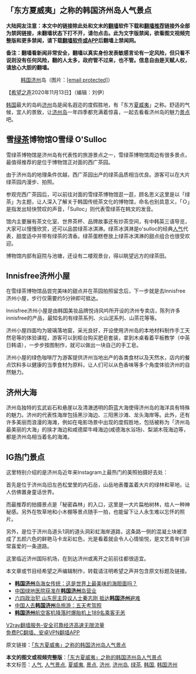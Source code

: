 <h2>「东方夏威夷」之称的韩国济州岛人气景点</h2> <p class="notice"><b>大陆网友注意：本文中的链接除此处和文末的<a href="https://github.com/bannedbook/fanqiang" >翻墙</a>软件下载和<a href="https://github.com/killgcd/justmysocks/blob/master/README.md">翻墙推荐</a>链接外全部为禁网链接，未翻墙状态下打不开，请勿点击。此为文字版禁闻，欲看图文视频完整版和更多禁闻，请下载<a href="https://github.com/bannedbook/fanqiang">翻墙软件或APP</a>后翻墙上禁闻网。</p><p>备注：翻墙看新闻非常安全，翻墙以真实身份发表敏感言论有一定风险，但只看不说则没有任何风险，翻的人太多，政府管不过来，也不管。信息自由是天赋人权，请放心大胆的翻墙。</b></p>  <div class="entry"> <figure><figcaption><a href="https://www.bannedbook.org/bnews/tag/%E9%9F%A9%E5%9B%BD%E6%B5%8E%E5%B7%9E/" class="st_tag internal_tag" rel="tag" title="标签 韩国济州 下的日志">韩国济州</a>岛（图片：<a href="/cdn-cgi/l/email-protection" data-cfemail="bafcdbd9dfd8d5d5d1fad8d3dd8fd9d2d3d4dfc9df94ccd3c9d3ced1d5c8dfdb">[email&#160;protected]</a>）</figcaption></figure> <p>【<span class='wp_keywordlink_affiliate'><a href="https://www.soundofhope.org" title="希望之声" target="_blank">希望之声</a></span>2020年11月13日】（编辑：刘伊）</p> <p><a href="https://www.bannedbook.org/bnews/tag/%e9%9f%a9%e5%9b%bd/" class="st_tag internal_tag" rel="tag" title="标签 韩国 下的日志">韩国</a>最大的岛屿<a href="https://www.bannedbook.org/bnews/tag/%E6%B5%8E%E5%B7%9E/" class="st_tag internal_tag" rel="tag" title="标签 济州 下的日志">济州</a>岛是闻名遐迩的度假胜地，有「东方<a href="https://www.bannedbook.org/bnews/tag/%e5%a4%8f%e5%a8%81%e5%a4%b7/" class="st_tag internal_tag" rel="tag" title="标签 夏威夷 下的日志">夏威夷</a>」之称。舒适的气候，宜人的景致，让<a href="https://www.bannedbook.org/bnews/tag/%E6%B5%8E%E5%B7%9E%E5%B2%9B/" class="st_tag internal_tag" rel="tag" title="标签 济州岛 下的日志">济州岛</a>一年四季都充满着惊喜，一起去看看济州岛的魅力<a href="https://www.bannedbook.org/bnews/tag/%E6%99%AF%E7%82%B9/" class="st_tag internal_tag" rel="tag" title="标签 景点 下的日志">景点</a>吧。</p> <h2>雪<a href="https://www.bannedbook.org/bnews/tag/%E7%BB%BF%E8%8C%B6/" class="st_tag internal_tag" rel="tag" title="标签 绿茶 下的日志">绿茶</a>博物馆O雪绿 O&#x27;Sulloc</h2> <p>雪绿茶博物馆是济州岛有代表性的旅游景点之一，雪绿茶博物馆周边有很多景点，最值得推荐的是位于博物馆正对面的西广茶园。</p> <p>由于济州岛的地理条件优越，西广茶园出产的绿茶品质相当优良。游客可以在大片绿茶园内漫步、拍照。</p> <p></p> <p>参观完西广茶园后，可以前往对面的雪绿茶博物馆逛一逛，顾名思义这里是以「绿茶」为主题，让人深入了解关于韩国传统茶文化的博物馆，命名也别具意义，「Ｏ」是指发出轻快赞叹的声音，「Sulloc」则代表雪绿茶在韩文的发音。</p> <p></p>  <p>馆内主要展有茶文化室、世界茶杯、品牌故事还有炒茶空间，有中韩英三语导览，大家可以慢慢欣赏，还可以品尝绿茶冰淇淋。绿茶冰淇淋是o&#x27;sulloc的经典<a href="https://www.bannedbook.org/bnews/tag/%E4%BA%BA%E6%B0%94/" class="st_tag internal_tag" rel="tag" title="标签 人气 下的日志">人气</a>代表，甜度适中并带有绿茶的清香。绿茶蛋糕卷放上绿茶冰淇淋的甜点组合也很受欢迎。</p> <p></p> <p>博物馆内部有庭院与池塘，还设有二楼观景台，得以眺望远方的绿茶田。</p> <h2>Innisfree济州小屋</h2> <p>在雪绿茶博物馆品尝完美味的甜点并在茶园拍照留念后，下一步就是去Innisfree济州小屋，步行仅需要约5分钟即可抵达。</p> <p></p> <p>Innisfree济州小屋是由韩国美妆品牌悦诗风吟所开设的济州专卖店，陈列许多innisfree的产品，最知名的有绿茶系列、火山泥系列、山茶花等等。</p> <p>济州小屋四面均为玻璃落地窗，采光良好，开设使用济州岛的本地材料制作手工天然皂等的体验课程，游客可以到柜台购买肥皂套装，拿到木桌看着平板教学（中英日韩语），一步步按图制作，就可以做出一块自己的手工皂。</p>  <p></p> <p>济州小屋的绿色咖啡厅为游客提供济州当地出产的各类食材以及天然水，店内的餐点饮料多以健康的当季食材为原料，让人们可以从色香味等多个角度体验济州的自然魅力。</p> <h2>济州大海</h2> <p>济州岛独特的玄武岩石和悬崖以及清澈透明的蔚蓝大海使得济州岛的海洋具有特殊的魅力。济州的代表性海岸包括黑沙海边、三阳黑沙滩、龙头海岸等。此外，还有许多美丽而浪漫的海滩，例如在电影场景中出现的度假胜地，包括被称为「济州岛最美丽的大海」的挟才海边和咸德犀牛峰海边(咸德海水浴场)、梨湖木筏海边等，都是济州岛相当着名的海滩。</p> <p></p> <h2>IG热门景点</h2> <p>这里特别介绍的是济州岛近年来Instagram上最热门的美照拍摄好去处：</p> <p>首先是位于济州岛旧左邑松堂里的内石岳，山岳地表覆盖着大片的绿林和草地，让人仿佛置身童话世界。</p> <p></p>  <p>而最推荐的拍摄景点是「秘密森林」的入口，这里是一大片扁柏树林，给人一种神秘感。另外在牧草地和小木棚等景点随手一拍，也能留下让人永生难以忘怀的照片。</p> <p></p> <p>另外，是位于济州岛道头1洞的道头洞彩虹海岸道路，这条路一侧的混凝土块被漆成了五颜六色的鲜艳马卡龙彩虹色，光是看着就会令人心情愉悦，是文艺青年们非常喜爱的一条道路。</p> <p></p> <p>这里临近济州国际机场，在到达济州或离开之前前往都很适宜。</p> <p>本文章或节目经希望之声编辑制作，转载请注明希望之声并包含原文标题及链接。</p> <ul class='op-related-articles' title='相关阅读'> <li><a href='https://www.bannedbook.org/bnews/lifebaike/20191114/1222749.html' target='_blank'><b>韩国济州</b>岛海女传统：这是世界上最美味的海胆面吗？</a></li> <li><a href='https://www.bannedbook.org/bnews/ssgc/20181206/1042683.html' target='_blank'>中国绿地医院获准在<b>韩国济州</b>岛营业</a></li> <li><a href='https://www.bannedbook.org/bnews/cbnews/20181111/1029640.html' target='_blank'>六四政治犯 山东民主异议人士秦志刚 抵达<b>韩国济州</b>避难</a></li> <li><a href='https://www.bannedbook.org/bnews/cnnews/20181016/1013999.html' target='_blank'>中国人去<b>韩国济州</b>岛旅游：五天考驾照</a></li> <li><a href='https://www.bannedbook.org/bnews/baitai/20181016/1013956.html' target='_blank'><b>韩国济州</b>航空客机降落时爆胎机上189名乘客无恙</a></li> </ul> <p class="texttj"> <a href="https://www.bannedbook.org/forum23/topic22702.html" target="_blank">V2ray翻墙服务-安全可靠经济高速无限流量</a><br/> <a href="https://github.com/bannedbook/fanqiang/wiki/%E7%A6%81%E9%97%BB%E7%BD%91%E5%AE%89%E5%8D%93%E7%BF%BB%E5%A2%99%E6%96%B0%E9%97%BBAPP" target="_blank">免费PC翻墙、安卓VPN翻墙APP</a></p><p>原文链接：<a class="src_link"  href="https://www.soundofhope.org/post/442102" target="_blank">「东方夏威夷」之称的韩国济州岛人气景点</a></p> <a name='sharetosocial'></a>       <div><b>本文的图文或视频完整版</b>：<a href='https://www.bannedbook.org/bnews/comments/20201114/1430758.html'>「东方夏威夷」之称的韩国济州岛人气景点</a></div>  </div><!--END ENTRY--> <div class="postfooter"> <div>本文标签：<a href="https://www.bannedbook.org/bnews/tag/%E4%BA%BA%E6%B0%94/" rel="tag">人气</a>, <a href="https://www.bannedbook.org/bnews/tag/%E4%BA%BA%E6%B0%94%E6%99%AF%E7%82%B9/" rel="tag">人气景点</a>, <a href="https://www.bannedbook.org/bnews/tag/%e5%a4%8f%e5%a8%81%e5%a4%b7/" rel="tag">夏威夷</a>, <a href="https://www.bannedbook.org/bnews/tag/%E6%99%AF%E7%82%B9/" rel="tag">景点</a>, <a href="https://www.bannedbook.org/bnews/tag/%E6%B5%8E%E5%B7%9E/" rel="tag">济州</a>, <a href="https://www.bannedbook.org/bnews/tag/%E6%B5%8E%E5%B7%9E%E5%B2%9B/" rel="tag">济州岛</a>, <a href="https://www.bannedbook.org/bnews/tag/%E7%BB%BF%E8%8C%B6/" rel="tag">绿茶</a>, <a href="https://www.bannedbook.org/bnews/tag/%e9%9f%a9%e5%9b%bd/" rel="tag">韩国</a>, <a href="https://www.bannedbook.org/bnews/tag/%E9%9F%A9%E5%9B%BD%E6%B5%8E%E5%B7%9E/" rel="tag">韩国济州</a></div>  </div><!--END POSTFOOTER--> 